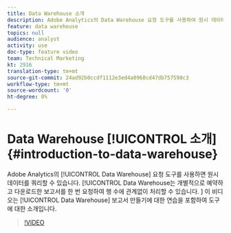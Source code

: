 ```yaml
---
title: Data Warehouse 소개
description: Adobe Analytics의 Data Warehouse 요청 도구를 사용하여 원시 데이터를 쿼리할 수 있습니다. Data Warehouse는 개별적으로 예약하고 다운로드한 보고서를 한 번 요청하여 행 수에 관계없이 처리할 수 있습니다. 이 비디오는 Data Warehouse 보고서 만들기에 대한 연습을 포함하여 도구에 대한 소개입니다.
feature: data warehouse
topics: null
audience: analyst
activity: use
doc-type: feature video
team: Technical Marketing
kt: 2916
translation-type: tm+mt
source-git-commit: 24ad92b0ccdf1112e3ed4a0968cd47db757598c3
workflow-type: tm+mt
source-wordcount: '0'
ht-degree: 0%

---
```



# Data Warehouse [!UICONTROL 소개] {#introduction-to-data-warehouse}

Adobe Analytics의 [!UICONTROL Data Warehouse] 요청 도구를 사용하면 원시 데이터를 쿼리할 수 있습니다. [!UICONTROL Data Warehouse는 개별적으로 예약하고 다운로드한 보고서를 한 번 요청하여 행 수에 관계없이 처리할 수 있습니다. ] 이 비디오는 [!UICONTROL Data Warehouse] 보고서 만들기에 대한 연습을 포함하여 도구에 대한 소개입니다.

>[!VIDEO](https://video.tv.adobe.com/v/27306/?quality=12)

